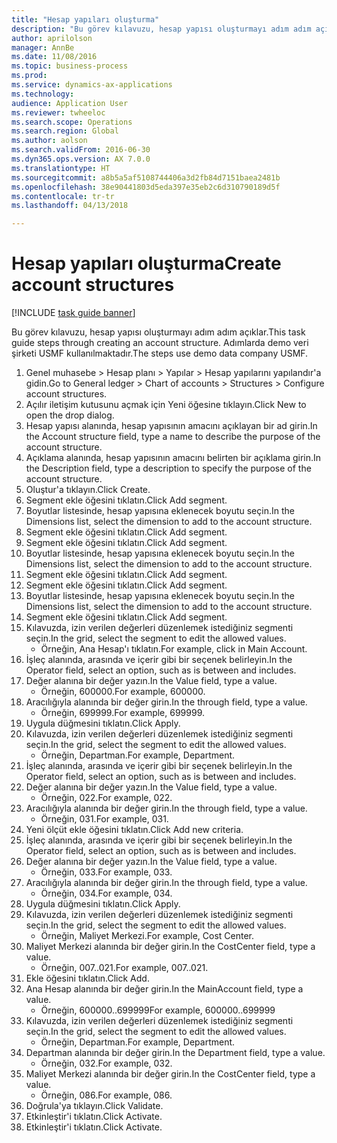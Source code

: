 ```yaml
--- 
title: "Hesap yapıları oluşturma"
description: "Bu görev kılavuzu, hesap yapısı oluşturmayı adım adım açıklar."
author: aprilolson
manager: AnnBe
ms.date: 11/08/2016
ms.topic: business-process
ms.prod: 
ms.service: dynamics-ax-applications
ms.technology: 
audience: Application User
ms.reviewer: twheeloc
ms.search.scope: Operations
ms.search.region: Global
ms.author: aolson
ms.search.validFrom: 2016-06-30
ms.dyn365.ops.version: AX 7.0.0
ms.translationtype: HT
ms.sourcegitcommit: a8b5a5af5108744406a3d2fb84d7151baea2481b
ms.openlocfilehash: 38e90441803d5eda397e35eb2c6d310790189d5f
ms.contentlocale: tr-tr
ms.lasthandoff: 04/13/2018

---
```

# <a name="create-account-structures"></a><span data-ttu-id="552f4-103">Hesap yapıları oluşturma</span><span class="sxs-lookup"><span data-stu-id="552f4-103">Create account structures</span></span>

[!INCLUDE [task guide banner](../../includes/task-guide-banner.md)]

<span data-ttu-id="552f4-104">Bu görev kılavuzu, hesap yapısı oluşturmayı adım adım açıklar.</span><span class="sxs-lookup"><span data-stu-id="552f4-104">This task guide steps through creating an account structure.</span></span> <span data-ttu-id="552f4-105">Adımlarda demo veri şirketi USMF kullanılmaktadır.</span><span class="sxs-lookup"><span data-stu-id="552f4-105">The steps use demo data company USMF.</span></span>

1. <span data-ttu-id="552f4-106">Genel muhasebe > Hesap planı > Yapılar > Hesap yapılarını yapılandır'a gidin.</span><span class="sxs-lookup"><span data-stu-id="552f4-106">Go to General ledger > Chart of accounts > Structures > Configure account structures.</span></span>
2. <span data-ttu-id="552f4-107">Açılır iletişim kutusunu açmak için Yeni öğesine tıklayın.</span><span class="sxs-lookup"><span data-stu-id="552f4-107">Click New to open the drop dialog.</span></span>
3. <span data-ttu-id="552f4-108">Hesap yapısı alanında, hesap yapısının amacını açıklayan bir ad girin.</span><span class="sxs-lookup"><span data-stu-id="552f4-108">In the Account structure field, type a name to describe the purpose of the account structure.</span></span>
4. <span data-ttu-id="552f4-109">Açıklama alanında, hesap yapısının amacını belirten bir açıklama girin.</span><span class="sxs-lookup"><span data-stu-id="552f4-109">In the Description field, type a description to specify the purpose of the account structure.</span></span>
5. <span data-ttu-id="552f4-110">Oluştur'a tıklayın.</span><span class="sxs-lookup"><span data-stu-id="552f4-110">Click Create.</span></span>
6. <span data-ttu-id="552f4-111">Segment ekle öğesini tıklatın.</span><span class="sxs-lookup"><span data-stu-id="552f4-111">Click Add segment.</span></span>
7. <span data-ttu-id="552f4-112">Boyutlar listesinde, hesap yapısına eklenecek boyutu seçin.</span><span class="sxs-lookup"><span data-stu-id="552f4-112">In the Dimensions list, select the dimension to add to the account structure.</span></span>
8. <span data-ttu-id="552f4-113">Segment ekle öğesini tıklatın.</span><span class="sxs-lookup"><span data-stu-id="552f4-113">Click Add segment.</span></span>
9. <span data-ttu-id="552f4-114">Segment ekle öğesini tıklatın.</span><span class="sxs-lookup"><span data-stu-id="552f4-114">Click Add segment.</span></span>
10. <span data-ttu-id="552f4-115">Boyutlar listesinde, hesap yapısına eklenecek boyutu seçin.</span><span class="sxs-lookup"><span data-stu-id="552f4-115">In the Dimensions list, select the dimension to add to the account structure.</span></span>
11. <span data-ttu-id="552f4-116">Segment ekle öğesini tıklatın.</span><span class="sxs-lookup"><span data-stu-id="552f4-116">Click Add segment.</span></span>
12. <span data-ttu-id="552f4-117">Segment ekle öğesini tıklatın.</span><span class="sxs-lookup"><span data-stu-id="552f4-117">Click Add segment.</span></span>
13. <span data-ttu-id="552f4-118">Boyutlar listesinde, hesap yapısına eklenecek boyutu seçin.</span><span class="sxs-lookup"><span data-stu-id="552f4-118">In the Dimensions list, select the dimension to add to the account structure.</span></span>
14. <span data-ttu-id="552f4-119">Segment ekle öğesini tıklatın.</span><span class="sxs-lookup"><span data-stu-id="552f4-119">Click Add segment.</span></span>
15. <span data-ttu-id="552f4-120">Kılavuzda, izin verilen değerleri düzenlemek istediğiniz segmenti seçin.</span><span class="sxs-lookup"><span data-stu-id="552f4-120">In the grid, select the segment to edit the allowed values.</span></span>
    * <span data-ttu-id="552f4-121">Örneğin, Ana Hesap'ı tıklatın.</span><span class="sxs-lookup"><span data-stu-id="552f4-121">For example, click in Main Account.</span></span>  
16. <span data-ttu-id="552f4-122">İşleç alanında, arasında ve içerir gibi bir seçenek belirleyin.</span><span class="sxs-lookup"><span data-stu-id="552f4-122">In the Operator field, select an option, such as is between and includes.</span></span>
17. <span data-ttu-id="552f4-123">Değer alanına bir değer yazın.</span><span class="sxs-lookup"><span data-stu-id="552f4-123">In the Value field, type a value.</span></span>
    * <span data-ttu-id="552f4-124">Örneğin, 600000.</span><span class="sxs-lookup"><span data-stu-id="552f4-124">For example, 600000.</span></span>  
18. <span data-ttu-id="552f4-125">Aracılığıyla alanında bir değer girin.</span><span class="sxs-lookup"><span data-stu-id="552f4-125">In the through field, type a value.</span></span>
    * <span data-ttu-id="552f4-126">Örneğin, 699999.</span><span class="sxs-lookup"><span data-stu-id="552f4-126">For example, 699999.</span></span>  
19. <span data-ttu-id="552f4-127">Uygula düğmesini tıklatın.</span><span class="sxs-lookup"><span data-stu-id="552f4-127">Click Apply.</span></span>
20. <span data-ttu-id="552f4-128">Kılavuzda, izin verilen değerleri düzenlemek istediğiniz segmenti seçin.</span><span class="sxs-lookup"><span data-stu-id="552f4-128">In the grid, select the segment to edit the allowed values.</span></span>
    * <span data-ttu-id="552f4-129">Örneğin, Departman.</span><span class="sxs-lookup"><span data-stu-id="552f4-129">For example, Department.</span></span>  
21. <span data-ttu-id="552f4-130">İşleç alanında, arasında ve içerir gibi bir seçenek belirleyin.</span><span class="sxs-lookup"><span data-stu-id="552f4-130">In the Operator field, select an option, such as is between and includes.</span></span>
22. <span data-ttu-id="552f4-131">Değer alanına bir değer yazın.</span><span class="sxs-lookup"><span data-stu-id="552f4-131">In the Value field, type a value.</span></span>
    * <span data-ttu-id="552f4-132">Örneğin, 022.</span><span class="sxs-lookup"><span data-stu-id="552f4-132">For example, 022.</span></span>  
23. <span data-ttu-id="552f4-133">Aracılığıyla alanında bir değer girin.</span><span class="sxs-lookup"><span data-stu-id="552f4-133">In the through field, type a value.</span></span>
    * <span data-ttu-id="552f4-134">Örneğin, 031.</span><span class="sxs-lookup"><span data-stu-id="552f4-134">For example, 031.</span></span>  
24. <span data-ttu-id="552f4-135">Yeni ölçüt ekle öğesini tıklatın.</span><span class="sxs-lookup"><span data-stu-id="552f4-135">Click Add new criteria.</span></span>
25. <span data-ttu-id="552f4-136">İşleç alanında, arasında ve içerir gibi bir seçenek belirleyin.</span><span class="sxs-lookup"><span data-stu-id="552f4-136">In the Operator field, select an option, such as is between and includes.</span></span>
26. <span data-ttu-id="552f4-137">Değer alanına bir değer yazın.</span><span class="sxs-lookup"><span data-stu-id="552f4-137">In the Value field, type a value.</span></span>
    * <span data-ttu-id="552f4-138">Örneğin, 033.</span><span class="sxs-lookup"><span data-stu-id="552f4-138">For example, 033.</span></span>  
27. <span data-ttu-id="552f4-139">Aracılığıyla alanında bir değer girin.</span><span class="sxs-lookup"><span data-stu-id="552f4-139">In the through field, type a value.</span></span>
    * <span data-ttu-id="552f4-140">Örneğin, 034.</span><span class="sxs-lookup"><span data-stu-id="552f4-140">For example, 034.</span></span>  
28. <span data-ttu-id="552f4-141">Uygula düğmesini tıklatın.</span><span class="sxs-lookup"><span data-stu-id="552f4-141">Click Apply.</span></span>
29. <span data-ttu-id="552f4-142">Kılavuzda, izin verilen değerleri düzenlemek istediğiniz segmenti seçin.</span><span class="sxs-lookup"><span data-stu-id="552f4-142">In the grid, select the segment to edit the allowed values.</span></span>
    * <span data-ttu-id="552f4-143">Örneğin, Maliyet Merkezi.</span><span class="sxs-lookup"><span data-stu-id="552f4-143">For example, Cost Center.</span></span>  
30. <span data-ttu-id="552f4-144">Maliyet Merkezi alanında bir değer girin.</span><span class="sxs-lookup"><span data-stu-id="552f4-144">In the CostCenter field, type a value.</span></span>
    * <span data-ttu-id="552f4-145">Örneğin, 007..021.</span><span class="sxs-lookup"><span data-stu-id="552f4-145">For example, 007..021.</span></span>  
31. <span data-ttu-id="552f4-146">Ekle öğesini tıklatın.</span><span class="sxs-lookup"><span data-stu-id="552f4-146">Click Add.</span></span>
32. <span data-ttu-id="552f4-147">Ana Hesap alanında bir değer girin.</span><span class="sxs-lookup"><span data-stu-id="552f4-147">In the MainAccount field, type a value.</span></span>
    * <span data-ttu-id="552f4-148">Örneğin, 600000..699999</span><span class="sxs-lookup"><span data-stu-id="552f4-148">For example, 600000..699999</span></span>  
33. <span data-ttu-id="552f4-149">Kılavuzda, izin verilen değerleri düzenlemek istediğiniz segmenti seçin.</span><span class="sxs-lookup"><span data-stu-id="552f4-149">In the grid, select the segment to edit the allowed values.</span></span>
    * <span data-ttu-id="552f4-150">Örneğin, Departman.</span><span class="sxs-lookup"><span data-stu-id="552f4-150">For example, Department.</span></span>  
34. <span data-ttu-id="552f4-151">Departman alanında bir değer girin.</span><span class="sxs-lookup"><span data-stu-id="552f4-151">In the Department field, type a value.</span></span>
    * <span data-ttu-id="552f4-152">Örneğin, 032.</span><span class="sxs-lookup"><span data-stu-id="552f4-152">For example, 032.</span></span>  
35. <span data-ttu-id="552f4-153">Maliyet Merkezi alanında bir değer girin.</span><span class="sxs-lookup"><span data-stu-id="552f4-153">In the CostCenter field, type a value.</span></span>
    * <span data-ttu-id="552f4-154">Örneğin, 086.</span><span class="sxs-lookup"><span data-stu-id="552f4-154">For example, 086.</span></span>  
36. <span data-ttu-id="552f4-155">Doğrula'ya tıklayın.</span><span class="sxs-lookup"><span data-stu-id="552f4-155">Click Validate.</span></span>
37. <span data-ttu-id="552f4-156">Etkinleştir'i tıklatın.</span><span class="sxs-lookup"><span data-stu-id="552f4-156">Click Activate.</span></span>
38. <span data-ttu-id="552f4-157">Etkinleştir'i tıklatın.</span><span class="sxs-lookup"><span data-stu-id="552f4-157">Click Activate.</span></span>


